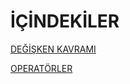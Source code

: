 # İÇİNDEKİLER
[DEĞİŞKEN KAVRAMI](https://github.com/lenoresdead/metingirin/blob/322783f4046dea1d029019cc943e4863cde4ce73/DE%C4%9E%C4%B0%C5%9EKEN%20KAVRAMI.md#de%C4%9Fi%CC%87%C5%9Fken-kavrami)

[OPERATÖRLER](https://github.com/lenoresdead/metingirin/blob/c049da7cbf1114b96d7f6591915ed7792e67647d/OPERAT%C3%96RLER.md)

